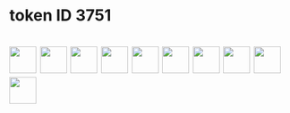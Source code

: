<h1> token ID 3751 <h1> <img src="https://api.memeland.com/potatoz/images/3751.gif" style="width:48px;height:48px;"> 
<img src="https://api.memeland.com/potatoz/images/3752.gif" style="width:48px;height:48px;">
<img src="https://api.memeland.com/potatoz/images/3753.gif" style="width:48px;height:48px;">
<img src="https://api.memeland.com/potatoz/images/3754.gif" style="width:48px;height:48px;">
<img src="https://api.memeland.com/potatoz/images/3755.gif" style="width:48px;height:48px;">
<img src="https://api.memeland.com/potatoz/images/3756.gif" style="width:48px;height:48px;">
<img src="https://api.memeland.com/potatoz/images/3757.gif" style="width:48px;height:48px;">
<img src="https://api.memeland.com/potatoz/images/3758.gif" style="width:48px;height:48px;">
<img src="https://api.memeland.com/potatoz/images/3759.gif" style="width:48px;height:48px;">
<img src="https://api.memeland.com/potatoz/images/3760.gif" style="width:48px;height:48px;">
